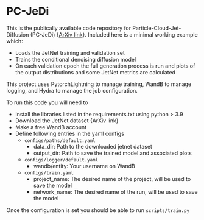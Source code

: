 # PC-JeDi

This is the publically available code repository for Particle-Cloud-Jet-Diffusion (PC-JeDi) {[ArXiv link](https://arxiv.org/abs/2303.05376)}.
Included here is a minimal working example which:
* Loads the JetNet training and validation set
* Trains the conditional denoising diffusion model
* On each validation epoch the full generation process is run and plots of the output distributions and some JetNet metrics are calculated


This project uses PytorchLightning to manage training, WandB to manage logging, and Hydra to manage the job configuration.


To run this code you will need to
* Install the libraries listed in the requirements.txt using python > 3.9
* Download the JetNet dataset {ArXiv link}
* Make a free WandB account
* Define following entries in the yaml configs
    * ```configs/paths/default.yaml```
        * data_dir: Path to the downloaded jetnet dataset
        * output_dir: Path to save the trained model and associated plots
    * ```configs/logger/default.yaml```
        * wandb/entity: Your username on WandB
    * ```configs/train.yaml```
        * project_name: The desired name of the project, will be used to save the model
        * network_name: The desired name of the run, will be used to save the model

Once the configuration is set you should be able to run ```scripts/train.py```

